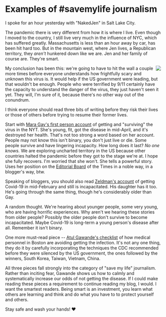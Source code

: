 # Examples of #savemylife journalism
I spoke for an hour yesterday with "NakedJen" in Salt Lake City. 

The pandemic there is very different from how it is where I live. Even though I moved to the country, I still live very much in the influence of NYC, which has suffered greatly. Massachusetts is less than an hour away by car, has been hit hard too. But in the mountain west, where Jen lives, a Republican territory, they <i>aren't</i> hunkered down like we are. Jen and her family of course are. They're smart. 

<img src="http://scripting.com/images/2019/11/14/weTryHarder.png" border="0" align="right">My conclusion has been this: we're going to have to hit the wall a couple more times before everyone understands how frightfully scary and unknown this virus is. It would help if the US government were leading, but that wouldn't be enough. People who were terrified by 9/11 certainly have the capacity to understand the danger of the virus, they just haven't seen it yet. They will, I'm sure of it, because there's no other way out of the conundrum.

I think everyone should read three bits of writing before they risk their lives or those of others before trying to resume their former lives. 

Start with <a href="https://www.nytimes.com/2020/05/14/opinion/coronavirus-young-people.html">Mara Gay's first person account</a> of getting and "surviving" the virus in the NYT. She's young, fit, got the disease in mid-April, and it's destroyed her health. That's not too strong a word based on her account. People may not know this isn't binary, you don't just live or die. Some people survive and have lingering incapacity. How long does it last? <i>No one knows. </i>We are exploring uncharted territory in the US because other countries halted the pandemic before they got to the stage we're at. I hope she fully recovers. I'm worried that she won't. She tells a powerful story. Uses her position on the <a href="https://www.nytimes.com/interactive/2018/opinion/editorialboard.html">Editorial Board</a> of the Times in a noble way, in a blogger's way, btw.

Speaking of bloggers, you should also read <a href="https://www.zeldman.com/2020/05/16/its-a-good-day/">Zeldman's account</a> of getting Covid-19 in mid-February and still is incapacitated. His daughter has it too. He's going through the same thing, though he's considerably older than Gay. 

A random thought. We're hearing about younger people, some very young, who are having horrific experiences. Why aren't we hearing these stories from older people? Possibly the older people don't survive to become incapacitated. Maybe Covid-19 is long-term a young person's disease after all. Remember it isn't binary. 

One more must-read piece -- <a href="https://www.newyorker.com/science/medical-dispatch/amid-the-coronavirus-crisis-a-regimen-for-reentry">Atul Gawande's checklist</a> of how medical personnel in Boston are avoiding getting the infection. It's not any one thing, they do it by carefully incorporating the techniques the CDC recommended before they were silenced by the US government, the ones followed by the winners, South Korea, Taiwan, Vietnam, China. 

All three pieces fall strongly into the category of "save my life" journalism. Rather than inciting fear, Gawande shows us how to calmly and systematically increase our odds of not getting the disease. If I could make reading these pieces a requirement to continue reading my blog, I would. I want the smartest readers. Being smart is an investment, you learn what others are learning and think and do what you have to to protect yourself and others. 

Stay safe and wash your hands! :heart:

